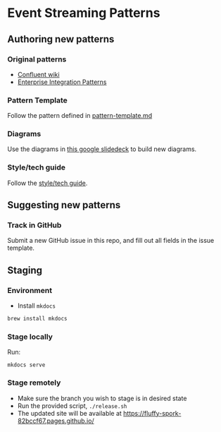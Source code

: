 # Event Streaming Patterns

## Authoring new patterns

### Original patterns
- [Confluent wiki](https://confluentinc.atlassian.net/wiki/spaces/PM/pages/940376652/Event+Streaming+Patterns+POC)
- [Enterprise Integration Patterns](https://www.enterpriseintegrationpatterns.com)

### Pattern Template
Follow the pattern defined in [pattern-template.md](pattern-template.md)

### Diagrams
Use the diagrams in [this google slidedeck](https://docs.google.com/presentation/d/1Zf256Z6fBvre3uclIbmxXsDpnTIxiBX66b13pHbGIYc/edit?usp=sharing) to build new diagrams.

### Style/tech guide
Follow the [style/tech guide](https://docs.google.com/presentation/d/1NRAYOZdUHLCKvAy1Fc3y5OsI4w--Lgh45g9CGPmRM8g/edit#slide=id.gde62c10fe2_0_0).

## Suggesting new patterns

### Track in GitHub
Submit a new GitHub issue in this repo, and fill out all fields in the issue template.

## Staging

### Environment
- Install `mkdocs`

```bash
brew install mkdocs
```

### Stage locally
Run:

```
mkdocs serve
```

### Stage remotely
- Make sure the branch you wish to stage is in desired state
- Run the provided script, `./release.sh`
- The updated site will be available at https://fluffy-spork-82bccf67.pages.github.io/
